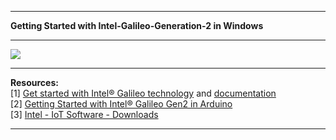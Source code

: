 ***
<b>Getting Started with Intel-Galileo-Generation-2 in Windows</b>
***
![](https://www.arduino.cc/en/uploads/ArduinoCertified/GalileoGen2Schema.png)
***
<b>Resources:</b><br>
[1] <a href="https://software.intel.com/en-us/iot/library/galileo-getting-started">Get started with Intel® Galileo technology</a> and <a href="https://www.arduino.cc/en/ArduinoCertified/IntelGalileoGen2">documentation</a><br>
[2] <a href="https://www.arduino.cc/en/Guide/IntelGalileoGen2">Getting Started with Intel® Galileo Gen2 in Arduino</a><br>
[3] <a href="https://software.intel.com/en-us/iot/downloads">Intel - IoT Software - Downloads</a><br>
***
